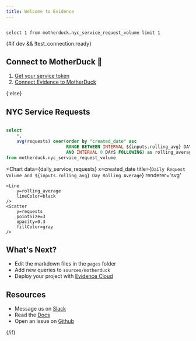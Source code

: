 ```yaml
---
title: Welcome to Evidence
---
```



```test_connection

select 1 from motherduck.nyc_service_request_volume limit 1

```


{#if dev && !test_connection.ready}

## Connect to MotherDuck 🐣

1. [Get your service token](https://motherduck.com/docs/key-tasks/authenticating-to-motherduck/#authentication-using-a-service-token)
1. [Connect Evidence to MotherDuck](/settings)

{:else}

## NYC Service Requests

<Slider
    defaultValue=7
    title='Rolling Average'
    min=2
    max=90
    name=rolling_avg
/>

```sql daily_service_requests

select
    *,
    avg(requests) over(order by "created_date" asc
                       RANGE BETWEEN INTERVAL ${inputs.rolling_avg} DAYS PRECEDING
                       AND INTERVAL 0 DAYS FOLLOWING) as rolling_average
from motherduck.nyc_service_request_volume

```


<Chart
    data={daily_service_requests}
    x=created_date
    title={`Daily Request Volume and ${inputs.rolling_avg} Day Rolling Average`}
    renderer='svg'
>
    <Line
        y=rolling_average
        lineColor=black
    />
    <Scatter
        y=requests
        pointSize=3
        opacity=0.3
        fillColor=gray
    />
</Chart>


<Histogram
    data={daily_service_requests}
    x=requests
    fillColor=black
/>


## What's Next?
- Edit the markdown files in the `pages` folder
- Add new queries to `sources/motherduck`
- Deploy your project with [Evidence Cloud](https://evidence.dev/cloud)


## Resources
- Message us on [Slack](https://slack.evidence.dev/)
- Read the [Docs](https://docs.evidence.dev/)
- Open an issue on [Github](https://github.com/evidence-dev/evidence)

{/if}
